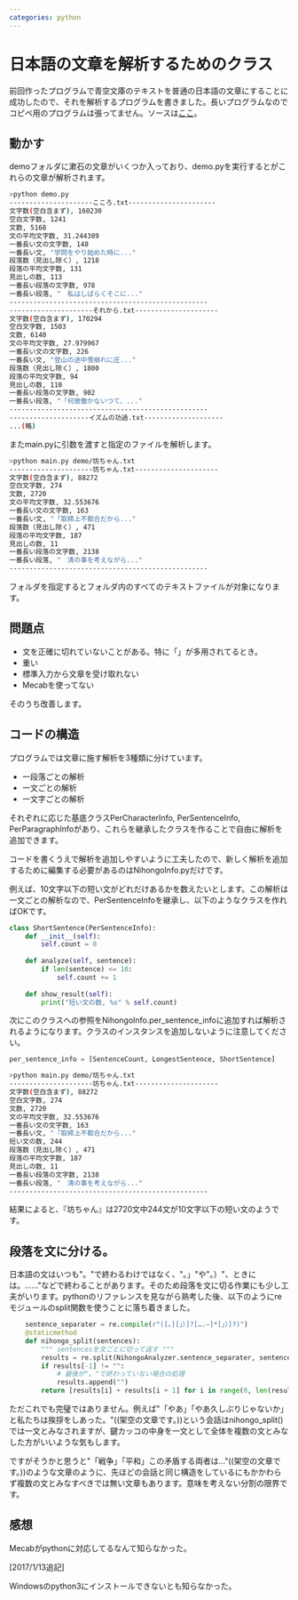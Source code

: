 ```yaml
---
categories: python
---
```


# 日本語の文章を解析するためのクラス

前回作ったプログラムで青空文庫のテキストを普通の日本語の文章にすることに成功したので、それを解析するプログラムを書きました。長いプログラムなのでコピペ用のプログラムは張ってません。ソースは[ここ](https://github.com/yuki67/NihongoAnalyzer:embed:cite)。

## 動かす

demoフォルダに漱石の文章がいくつか入っており、demo.pyを実行するとがこれらの文章が解析されます。

```bash
>python demo.py
---------------------こころ.txt----------------------
文字数(空白含まず), 160230
空白文字数, 1241
文数, 5168
文の平均文字数, 31.244389
一番長い文の文字数, 148
一番長い文, "学問をやり始めた時に..."
段落数（見出し除く）, 1218
段落の平均文字数, 131
見出しの数, 113
一番長い段落の文字数, 978
一番長い段落, "　私はしばらくそこに..."
--------------------------------------------------
---------------------それから.txt---------------------
文字数(空白含まず), 170294
空白文字数, 1503
文数, 6140
文の平均文字数, 27.979967
一番長い文の文字数, 226
一番長い文, "登山の途中雪崩れに圧..."
段落数（見出し除く）, 1800
段落の平均文字数, 94
見出しの数, 110
一番長い段落の文字数, 902
一番長い段落, "「何故働かないつて、..."
--------------------------------------------------
--------------------イズムの功過.txt--------------------
...(略)
```

またmain.pyに引数を渡すと指定のファイルを解析します。

```bash
>python main.py demo/坊ちゃん.txt
---------------------坊ちゃん.txt---------------------
文字数(空白含まず), 88272
空白文字数, 274
文数, 2720
文の平均文字数, 32.553676
一番長い文の文字数, 163
一番長い文, "「取締上不都合だから..."
段落数（見出し除く）, 471
段落の平均文字数, 187
見出しの数, 11
一番長い段落の文字数, 2138
一番長い段落, "　清の事を考えながら..."
--------------------------------------------------
```

フォルダを指定するとフォルダ内のすべてのテキストファイルが対象になります。

## 問題点

- 文を正確に切れていないことがある。特に「」が多用されてるとき。
- 重い
- 標準入力から文章を受け取れない
- Mecabを使ってない

そのうち改善します。

## コードの構造

プログラムでは文章に施す解析を3種類に分けています。

- 一段落ごとの解析
- 一文ごとの解析
- 一文字ごとの解析

それぞれに応じた基底クラスPerCharacterInfo, PerSentenceInfo, PerParagraphInfoがあり、これらを継承したクラスを作ることで自由に解析を追加できます。

コードを書くうえで解析を追加しやすいように工夫したので、新しく解析を追加するために編集する必要があるのはNihongoInfo.pyだけです。


例えば、10文字以下の短い文がどれだけあるかを数えたいとします。この解析は一文ごとの解析なので、PerSentenceInfoを継承し、以下のようなクラスを作ればOKです。

```python
class ShortSentence(PerSentenceInfo):
    def __init__(self):
        self.count = 0
    
    def analyze(self, sentence):
        if len(sentence) <= 10:
            self.count += 1
    
    def show_result(self):
        print("短い文の数, %s" % self.count)
```

次にこのクラスへの参照をNihongoInfo.per_sentence_infoに追加すれば解析されるようになります。クラスのインスタンスを追加しないように注意してください。

```python
per_sentence_info = [SentenceCount, LongestSentence, ShortSentence]
```

```bash
>python main.py demo/坊ちゃん.txt
---------------------坊ちゃん.txt---------------------
文字数(空白含まず), 88272
空白文字数, 274
文数, 2720
文の平均文字数, 32.553676
一番長い文の文字数, 163
一番長い文, "「取締上不都合だから..."
短い文の数, 244
段落数（見出し除く）, 471
段落の平均文字数, 187
見出しの数, 11
一番長い段落の文字数, 2138
一番長い段落, "　清の事を考えながら..."
--------------------------------------------------
```

結果によると、『坊ちゃん』は2720文中244文が10文字以下の短い文のようです。

## 段落を文に分ける。

日本語の文はいつも"。"で終わるわけではなく、"。」"や"。）"、ときには。……"などで終わることがあります。そのため段落を文に切る作業にも少し工夫がいります。pythonのリファレンスを見ながら熟考した後、以下のようにreモジュールのsplit関数を使うことに落ち着きました。

```python
    sentence_separater = re.compile(r"([。][」）]?[….―]*[」）]?)")
    @staticmethod
    def nihongo_split(sentences):
        """ sentencesを文ごとに切って返す """
        results = re.split(NihongoAnalyzer.sentence_separater, sentences)
        if results[-1] != "":
            # 最後が"。"で終わっていない場合の処理
            results.append("")
        return [results[i] + results[i + 1] for i in range(0, len(results) - 1, 2)]
```

ただこれでも完璧ではありません。例えば"「やあ」「やあ久しぶりじゃないか」と私たちは挨拶をしあった。"((架空の文章です。))という会話はnihongo_split()では一文とみなされますが、鍵カッコの中身を一文として全体を複数の文とみなした方がいいような気もします。

ですがそうかと思うと"「戦争」「平和」この矛盾する両者は..."((架空の文章です。))のような文章のように、先ほどの会話と同じ構造をしているにもかかわらず複数の文とみなすべきでは無い文章もあります。意味を考えない分割の限界です。


## 感想

Mecabがpythonに対応してるなんて知らなかった。

[2017/1/13追記]

Windowsのpython3にインストールできないとも知らなかった。
